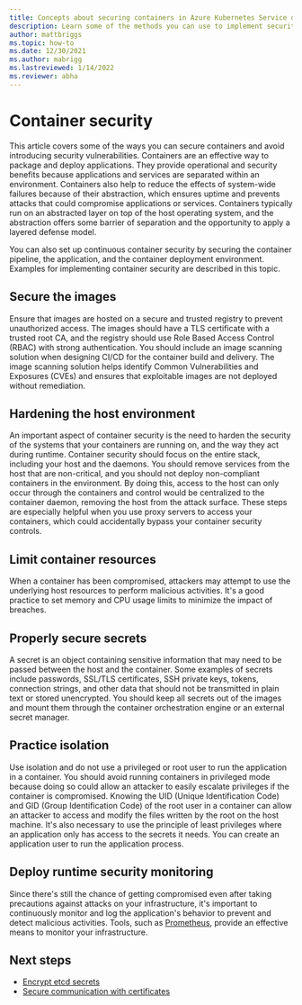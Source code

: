 ```yaml
---
title: Concepts about securing containers in Azure Kubernetes Service on Azure Stack HCI
description: Learn some of the methods you can use to implement security for containers in Azure Kubernetes Service (AKS) on Azure Stack HCI.
author: mattbriggs
ms.topic: how-to
ms.date: 12/30/2021
ms.author: mabrigg 
ms.lastreviewed: 1/14/2022
ms.reviewer: abha
---
```


# Container security

This article covers some of the ways you can secure containers and avoid introducing security vulnerabilities. Containers are an effective way to package and deploy applications. They provide operational and security benefits because applications and services are separated within an environment. Containers also help to reduce the effects of system-wide failures because of their abstraction, which ensures uptime and prevents attacks that could compromise applications or services. Containers typically run on an abstracted layer on top of the host operating system, and the abstraction offers some barrier of separation and the opportunity to apply a layered defense model. 

You can also set up continuous container security by securing the container pipeline, the application, and the container deployment environment. Examples for implementing container security are described in this topic.

## Secure the images

Ensure that images are hosted on a secure and trusted registry to prevent unauthorized access. The images should have a TLS certificate with a trusted root CA, and the registry should use Role Based Access Control (RBAC) with strong authentication. You should include an image scanning solution when designing CI/CD for the container build and delivery. The image scanning solution helps identify Common Vulnerabilities and Exposures (CVEs) and ensures that exploitable images are not deployed without remediation.

## Hardening the host environment

An important aspect of container security is the need to harden the security of the systems that your containers are running on, and the way they act during runtime. Container security should focus on the entire stack, including your host and the daemons. You should remove services from the host that are non-critical, and you should not deploy non-compliant containers in the environment. By doing this, access to the host can only occur through the containers and control would be centralized to the container daemon, removing the host from the attack surface. These steps are especially helpful when you use proxy servers to access your containers, which could accidentally bypass your container security controls. 

## Limit container resources

When a container has been compromised, attackers may attempt to use the underlying host resources to perform malicious activities. It's a good practice to set memory and CPU usage limits to minimize the impact of breaches.

## Properly secure secrets

A secret is an object containing sensitive information that may need to be passed between the host and the container. Some examples of secrets include passwords, SSL/TLS certificates, SSH private keys, tokens, connection strings, and other data that should not be transmitted in plain text or stored unencrypted. You should keep all secrets out of the images and mount them through the container orchestration engine or an external secret manager.

## Practice isolation

Use isolation and do not use a privileged or root user to run the application in a container. You should avoid running containers in privileged mode because doing so could allow an attacker to easily escalate privileges if the container is compromised. Knowing the UID (Unique Identification Code) and GID (Group Identification Code) of the root user in a container can allow an attacker to access and modify the files written by the root on the host machine. It's also necessary to use the principle of least privileges where an application only has access to the secrets it needs. You can create an application user to run the application process. 

## Deploy runtime security monitoring

Since there's still the chance of getting compromised even after taking precautions against attacks on your infrastructure, it's important to continuously monitor and log the application's behavior to prevent and detect malicious activities. Tools, such as [Prometheus](https://github.com/prometheus/prometheus), provide an effective means to monitor your infrastructure.

## Next steps

- [Encrypt etcd secrets](encrypt-secrets.md) 
- [Secure communication with certificates](secure-communication.md)